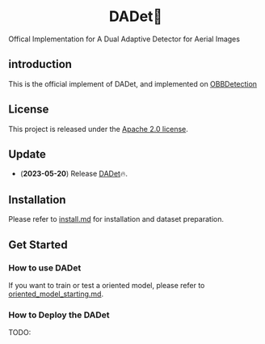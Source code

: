 <div align="center"> 

<h1>DADet🚀</h1> 

</div>

Offical Implementation for A Dual Adaptive Detector for Aerial Images

## introduction

This is the official implement of DADet, and implemented on [OBBDetection](https://github.com/jbwang1997/OBBDetection)

## License

This project is released under the [Apache 2.0 license](LICENSE).

## Update

- (**2023-05-20**) Release [DADet](configs/dadet/dadet_r50.py)🔥.

## Installation

Please refer to [install.md](docs/install.md) for installation and dataset preparation.

## Get Started

### How to use DADet

If you want to train or test a oriented model, please refer to [oriented_model_starting.md](docs/oriented_model_starting.md).

### How to Deploy the DADet

TODO:
